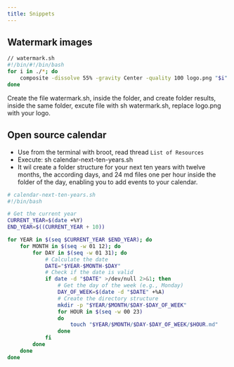```yaml
---
title: Snippets
---
```

## Watermark images
```bash
// watermark.sh
#!/bin/#!/bin/bash
for i in ./*; do
    composite -dissolve 55% -gravity Center -quality 100 logo.png "$i" "results/$(echo $i | cut -d '/' -f 2)"
done
```
Create the file watermark.sh, inside the folder, and create folder results, inside the same folder, excute file with sh watermark.sh, replace logo.png with your logo.

## Open source calendar

* Use from the terminal with broot, read thread `List of Resources`
* Execute: sh calendar-next-ten-years.sh 
* It wil create a folder structure for your next ten years with twelve months, the according days, and 24 md files one per hour inside the folder of the day, enabling you to add events to your calendar.
```bash
# calendar-next-ten-years.sh
#!/bin/bash

# Get the current year
CURRENT_YEAR=$(date +%Y)
END_YEAR=$((CURRENT_YEAR + 10))

for YEAR in $(seq $CURRENT_YEAR $END_YEAR); do
    for MONTH in $(seq -w 01 12); do
        for DAY in $(seq -w 01 31); do
            # Calculate the date
            DATE="$YEAR-$MONTH-$DAY"
            # Check if the date is valid
            if date -d "$DATE" >/dev/null 2>&1; then
                # Get the day of the week (e.g., Monday)
                DAY_OF_WEEK=$(date -d "$DATE" +%A)
                # Create the directory structure
                mkdir -p "$YEAR/$MONTH/$DAY-$DAY_OF_WEEK"
                for HOUR in $(seq -w 00 23)
                do
                    touch "$YEAR/$MONTH/$DAY-$DAY_OF_WEEK/$HOUR.md"
                done
            fi
        done
    done
done

```